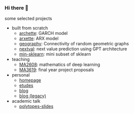 ### Hi there 👋

some selected projects 

- built from scratch  
  - [archette](https://github.com/xiaochuany/archette): GARCH model    
  - [arxette](https://github.com/xiaochuany/arxette): ARX model   
  - [geography](https://github.com/xiaochuany/geography): Connectivity of random geometric graphs  
  - [nextval](https://github.com/xiaochuany/nextval): next value prediction using GPT architecture  
  - [min-sklearn](https://github.com/xiaochuany/min-sklearn): mini subset of sklearn  
- teaching 
  - [MA2608](https://github.com/xiaochuany/MA2608): mathematics of deep learning
  - [MA3619](https://github.com/xiaochuany/MA3619): final year project proposals
- personal
  - [homepage](https://github.com/xiaochuany/omega)
  - [etudes](https://github.com/xiaochuany/etudes)
  - [blog](https://github.com/xiaochuany/blog)
  - [blog (legacy)](https://github.com/xiaochuany/1principle)
- academic talk
  - [polytopes-slides](https://github.com/xiaochuany/polytopes-slides)
  
